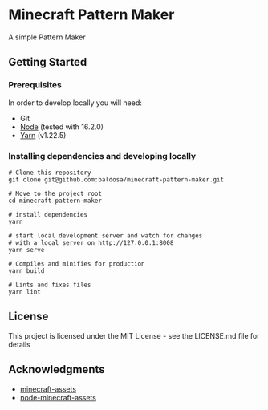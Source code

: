 # Minecraft Pattern Maker

A simple Pattern Maker

## Getting Started

### Prerequisites

In order to develop locally you will need:

- Git
- [Node](https://nodejs.org/) (tested with 16.2.0)
- [Yarn](yarnpkg.com) (v1.22.5)

### Installing dependencies and developing locally

```
# Clone this repository
git clone git@github.com:baldosa/minecraft-pattern-maker.git

# Move to the project root
cd minecraft-pattern-maker

# install dependencies
yarn

# start local development server and watch for changes
# with a local server on http://127.0.0.1:8008
yarn serve

# Compiles and minifies for production
yarn build

# Lints and fixes files
yarn lint

```
## License

This project is licensed under the MIT License - see the LICENSE.md file for details

## Acknowledgments

* [minecraft-assets](https://github.com/PrismarineJS/minecraft-assets)
* [node-minecraft-assets](https://github.com/PrismarineJS/node-minecraft-assets)
